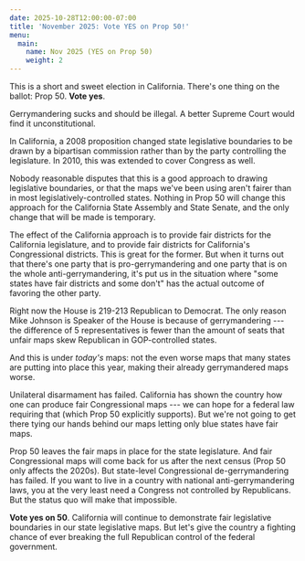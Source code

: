 ```yaml
---
date: 2025-10-28T12:00:00-07:00
title: 'November 2025: Vote YES on Prop 50!'
menu:
  main:
    name: Nov 2025 (YES on Prop 50)
    weight: 2
---
```


This is a short and sweet election in California. There's one thing on the ballot: Prop 50. **Vote yes**.

Gerrymandering sucks and should be illegal. A better Supreme Court would find it unconstitutional.

In California, a 2008 proposition changed state legislative boundaries to be drawn by a bipartisan commission rather than by the party controlling the legislature. In 2010, this was extended to cover Congress as well.

Nobody reasonable disputes that this is a good approach to drawing legislative boundaries, or that the maps we've been using aren't fairer than in most legislatively-controlled states. Nothing in Prop 50 will change this approach for the California State Assembly and State Senate, and the only change that will be made is temporary.

The effect of the California approach is to provide fair districts for the California legislature, and to provide fair districts for California's Congressional districts. This is great for the former. But when it turns out that there's one party that is pro-gerrymandering and one party that is on the whole anti-gerrymandering, it's put us in the situation where "some states have fair districts and some don't" has the actual outcome of favoring the other party.

Right now the House is 219-213 Republican to Democrat. The only reason Mike Johnson is Speaker of the House is because of gerrymandering --- the difference of 5 representatives is fewer than the amount of seats that unfair maps skew Republican in GOP-controlled states.

And this is under *today's* maps: not the even worse maps that many states are putting into place this year, making their already gerrymandered maps worse.

Unilateral disarmament has failed. California has shown the country how one can produce fair Congressional maps --- we can hope for a federal law requiring that (which Prop 50 explicitly supports). But we're not going to get there tying our hands behind our maps letting only blue states have fair maps.

Prop 50 leaves the fair maps in place for the state legislature. And fair Congressional maps will come back for us after the next census (Prop 50 only affects the 2020s). But state-level Congressional de-gerrymandering has failed. If you want to live in a country with national anti-gerrymandering laws, you at the very least need a Congress not controlled by Republicans. But the status quo will make that impossible.

**Vote yes on 50**. California will continue to demonstrate fair legislative boundaries in our state legislative maps. But let's give the country a fighting chance of ever breaking the full Republican control of the federal government.